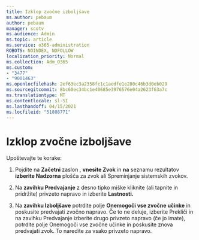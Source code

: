 ```yaml
---
title: Izklop zvočne izboljšave
ms.author: pebaum
author: pebaum
manager: scotv
ms.audience: Admin
ms.topic: article
ms.service: o365-administration
ROBOTS: NOINDEX, NOFOLLOW
localization_priority: Normal
ms.collection: Adm_O365
ms.custom:
- "3477"
- "9001463"
ms.openlocfilehash: 2ef63ec3a2358fc1c1aedfe1e280c46b3d0eb029
ms.sourcegitcommit: 8bc60ec34bc1e40685e3976576e04a2623f63a7c
ms.translationtype: MT
ms.contentlocale: sl-SI
ms.lasthandoff: 04/15/2021
ms.locfileid: "51808771"
---
```

# <a name="turn-off-audio-enhancement"></a>Izklop zvočne izboljšave

Upoštevajte te korake:

1. Pojdite na **Začetni** zaslon , **vnesite Zvok** in **na** seznamu rezultatov **izberite Nadzorna** plošča za zvok ali Spreminjanje sistemskih zvokov.

2. Na **zavihku Predvajanje** z desno tipko miške kliknite (ali tapnite in pridržite) privzeto napravo in izberite **Lastnosti.**

3. Na **zavihku Izboljšave** potrdite polje **Onemogoči vse zvočne učinke** in poskusite predvajati zvočno napravo. Če to ne deluje, izberite Prekliči  in na zavihku Predvajanje izberite drugo privzeto  napravo (če jo imate), potrdite polje Onemogoči vse zvočne učinke in poskusite znova predvajati zvok.  To naredite za vsako privzeto napravo.
